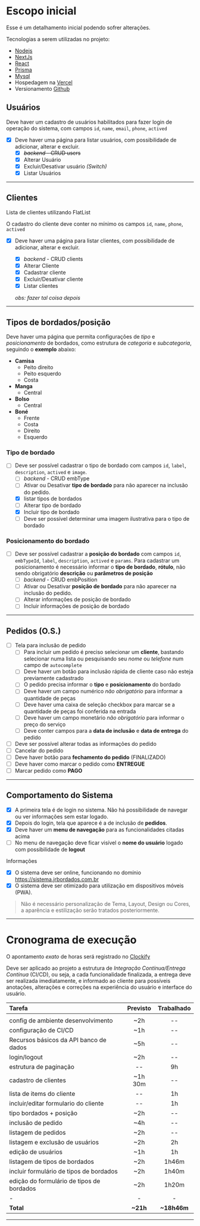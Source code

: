 # Escopo inicial

Esse é um detalhamento inicial podendo sofrer alterações.

Tecnologias a serem utilizadas no projeto:

- [Nodejs](https://nodejs.org/)
- [NextJs](https://nextjs.org/)
- [React](https://pt-br.reactjs.org/)
- [Prisma](https://www.prisma.io/)
- [Mysql](https://www.mysql.com/)
- Hospedagem na [Vercel](https://vercel.com/)
- Versionamento [Github](https://github.com/)

## Usuários

Deve haver um cadastro de usuários habilitados para fazer login de operação do sistema, com campos `id`, `name`, `email`, `phone`, `actived`

- [x] Deve haver uma página para listar usuários, com possibilidade de adicionar, alterar e excluir.
  - [x] <s>_backend_ - CRUD users</s>
  - [x] Alterar Usuário
  - [x] Excluir/Desativar usuário _(Switch)_
  - [x] Listar Usuários

---

## Clientes

Lista de clientes utilizando FlatList

O cadastro do cliente deve conter no mínimo os campos `id`, `name`, `phone`, `actived`

- [x] Deve haver uma página para listar clientes, com possibilidade de adicionar, alterar e excluir.

  - [x] _backend_ - CRUD clients
  - [x] Alterar Cliente
  - [x] Cadastrar cliente
  - [x] Excluir/Desativar cliente
  - [x] Listar clientes

  _obs: fazer tal coisa depois_

---

## Tipos de bordados/posição

Deve haver uma página que permita configurações de _tipo_ e _posicionamento_ de bordados, como estrutura de _categoria_ e _subcategoria_, seguindo o **exemplo** abaixo:

- **Camisa**
  - Peito direito
  - Peito esquerdo
  - Costa
- **Manga**
  - Central
- **Bolso**
  - Central
- **Boné**
  - Frente
  - Costa
  - Direito
  - Esquerdo

### Tipo de bordado

- [ ] Deve ser possível cadastrar o tipo de bordado com campos `id`, `label`, `description`, `actived` e `image`.
  - [ ] _backend_ - CRUD embType
  - [ ] Ativar ou Desativar **tipo de bordado** para não aparecer na inclusão do pedido.
  - [x] listar tipos de bordados
  - [ ] Alterar tipo de bordado
  - [x] Incluir tipo de bordado
  - [ ] Deve ser possível determinar uma imagem ilustrativa para o tipo de bordado

### Posicionamento do bordado

- [ ] Deve ser possível cadastrar a **posição do bordado** com campos `id`, `embTypeId`, `label`, `description`, `actived` e `params`.
      Para cadastrar um posicionamento é necessário informar o **tipo de bordado**, **rótulo**, não sendo obrigatório **descrição** ou **parâmetros de posição**
  - [ ] _backend_ - CRUD embPosition
  - [ ] Ativar ou Desativar **posição de bordado** para não aparecer na inclusão do pedido.
  - [ ] Alterar informações de posição de bordado
  - [ ] Incluir informações de posição de bordado

---

## Pedidos (O.S.)

- [ ] Tela para inclusão de pedido
  - [ ] Para incluir um pedido é preciso selecionar um **cliente**, bastando selecionar numa lista ou pesquisando seu _nome_ ou _telefone_ num campo de `autocomplete`
  - [ ] Deve haver um botão para inclusão rápida de cliente caso não esteja previamente cadastrado
  - [ ] O pedido precisa informar o **tipo** e **posicionamento** do bordado
  - [ ] Deve haver um campo numérico _não obrigatório_ para informar a quantidade de peças
  - [ ] Deve haver uma caixa de seleção checkbox para marcar se a quantidade de peças foi conferida na entrada
  - [ ] Deve haver um campo monetário _não obrigatório_ para informar o preço do serviço
  - [ ] Deve conter campos para a **data de inclusão** e **data de entrega** do pedido
- [ ] Deve ser possível alterar todas as informações do pedido
- [ ] Cancelar do pedido
- [ ] Deve haver botão para **fechamento do pedido** (FINALIZADO)
- [ ] Deve haver como marcar o pedido como **ENTREGUE**
- [ ] Marcar pedido como **PAGO**

---

## Comportamento do Sistema

- [x] A primeira tela é de login no sistema. Não há possibilidade de navegar ou ver informações sem estar logado.
- [x] Depois do login, tela que aparece é a de inclusão de **pedidos**.
- [x] Deve haver um **menu de navegação** para as funcionalidades citadas acima
- [ ] No menu de navegação deve ficar visível o **nome do usuário** logado com possibilidade de **logout**

Informações

- [x] O sistema deve ser online, funcionando no domínio https://sistema.jrbordados.com.br
- [x] O sistema deve ser otimizado para utilização em dispositivos móveis (PWA).

> Não é necessário personalização de Tema, Layout, Design ou Cores, a aparência e estilização serão tratados posteriormente.

---

# Cronograma de execução

O apontamento _exato_ de horas será registrado no [Clockify](https://clockify.me/)

Deve ser aplicado ao projeto a estrutura de _Integração Contínua/Entrega Contínua_ (CI/CD), ou seja, a cada funcionalidade finalizada, a entrega deve ser realizada imediatamente, e informado ao cliente para possíveis anotações, alterações e correções na experiência do usuário e interface do usuário.

| Tarefa                                    | Previsto | Trabalhado  |
| :---------------------------------------- | :------: | :---------: |
|                                           |          |             |
| config de ambiente desenvolvimento        |   ~2h    |     --      |
| configuração de CI/CD                     |   ~1h    |     --      |
| Recursos básicos da API banco de dados    |   ~5h    |     --      |
| login/logout                              |   ~2h    |     --      |
| estrutura de paginação                    |    --    |     9h      |
| cadastro de clientes                      | ~1h 30m  |     --      |
| lista de items do cliente                 |    --    |     1h      |
| incluir/editar formulario do cliente      |    --    |     1h      |
| tipo bordados + posição                   |   ~2h    |     --      |
| inclusão de pedido                        |   ~4h    |     --      |
| listagem de pedidos                       |   ~2h    |     --      |
| listagem e exclusão de usuários           |   ~2h    |     2h      |
| edição de usuários                        |   ~1h    |     1h      |
| listagem de tipos de bordados             |   ~2h    |    1h46m    |
| incluir formulário de tipos de bordados   |   ~2h    |    1h40m    |
| edição do formulário de tipos de bordados |   ~2h    |    1h20m    |
| -                                         |    -     |      -      |
| **Total**                                 | **~21h** | **~18h46m** |

---
